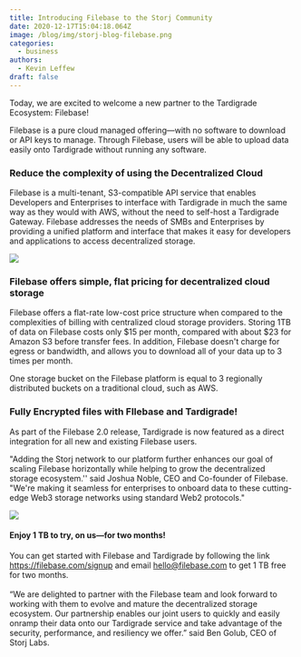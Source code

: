 ```yaml
---
title: Introducing Filebase to the Storj Community
date: 2020-12-17T15:04:18.064Z
image: /blog/img/storj-blog-filebase.png
categories:
  - business
authors:
  - Kevin Leffew
draft: false
---
```

Today, we are excited to welcome a new partner to the Tardigrade Ecosystem: Filebase!

Filebase is a pure cloud managed offering—with no software to download or API keys to manage. Through Filebase, users will be able to upload data easily onto Tardigrade without running any software.

### Reduce the complexity of using the Decentralized Cloud

Filebase is a multi-tenant, S3-compatible API service that enables Developers and Enterprises to interface with Tardigrade in much the same way as they would with AWS, without the need to self-host a Tardigrade Gateway. Filebase addresses the needs of SMBs and Enterprises by providing a unified platform and interface that makes it easy for developers and applications to access decentralized storage.

![](/blog/img/filebase1.png)

### Filebase offers simple, flat pricing for decentralized cloud storage

Filebase offers a flat-rate low-cost price structure when compared to the complexities of billing with centralized cloud storage providers. Storing 1TB of data on Filebase costs only $15 per month, compared with about $23 for Amazon S3 before transfer fees. In addition, Filebase doesn't charge for egress or bandwidth, and allows you to download all of your data up to 3 times per month.

One storage bucket on the Filebase platform is equal to 3 regionally distributed buckets on a traditional cloud, such as AWS. 

### Fully Encrypted files with FIlebase and Tardigrade!

As part of the Filebase 2.0 release, Tardigrade is now featured as a direct integration for all new and existing Filebase users.

"Adding the Storj network to our platform further enhances our goal of scaling Filebase horizontally while helping to grow the decentralized storage ecosystem.'' said Joshua Noble, CEO and Co-founder of Filebase. "We're making it seamless for enterprises to onboard data to these cutting-edge Web3 storage networks using standard Web2 protocols."

![](/blog/img/filebase3.png)

#### Enjoy 1 TB to try, on us—for two months!

You can get started with Filebase and Tardigrade by following the link [](https://console.filebase.com/signup)<https://filebase.com/signup> and email [hello@filebase.com](mailto:hello@filebase.com) to get 1 TB free for two months.\
\
“We are delighted to partner with the Filebase team and look forward to working with them to evolve and mature the decentralized storage ecosystem. Our partnership enables our joint users to quickly and easily onramp their data onto our Tardigrade service and take advantage of the security, performance, and resiliency we offer.” said Ben Golub, CEO of Storj Labs.